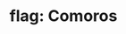 ---
layout: smileys&emotion
title: "flag: Comoros"
emoji: flag_comoros
permalink: 🇰🇲.html
image: assets/img/3moji/flag_comoros.png
---